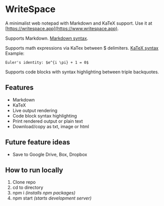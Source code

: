 # WriteSpace

A minimalist web notepad with Markdown and KaTeX support. Use it at [https://writespace.app](https://www.writespace.app).

Supports Markdown. [Markdown syntax](https://www.markdownguide.org/cheat-sheet/).

Supports math expressions via KaTex between $ delimiters. [KaTeX syntax](https://katex.org/docs/supported.html) Example:

```
Euler's identity: $e^{i \pi} + 1 = 0$
```

Supports code blocks with syntax highlighting between triple backquotes.

## Features

- Markdown
- KaTeX
- Live output rendering
- Code block syntax highlighting
- Print rendered output or plain text
- Download/copy as txt, image or html

## Future feature ideas

- Save to Google Drive, Box, Dropbox

## How to run locally

1. Clone repo
2. cd to directory
3. npm i _(installs npm packages)_
4. npm start _(starts development server)_
